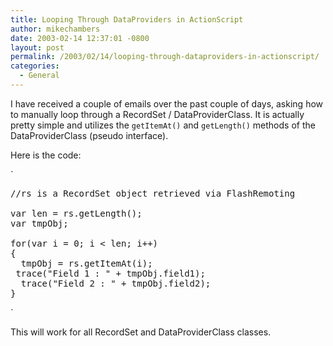 ```yaml
---
title: Looping Through DataProviders in ActionScript
author: mikechambers
date: 2003-02-14 12:37:01 -0800
layout: post
permalink: /2003/02/14/looping-through-dataproviders-in-actionscript/
categories:
  - General
---
```



I have received a couple of emails over the past couple of days, asking how to manually loop through a RecordSet / DataProviderClass. It is actually pretty simple and utilizes the `getItemAt()` and `getLength()` methods of the DataProviderClass (pseudo interface).

Here is the code:

`
<pre>//rs is a RecordSet object retrieved via FlashRemoting<br /><br />var len = rs.getLength();<br />var tmpObj;<br /><br />for(var i = 0; i < len; i++)<br />{<br />	tmpObj = rs.getItemAt(i);<br />	trace("Field 1 : " + tmpObj.field1);<br />	trace("Field 2 : " + tmpObj.field2);<br />}</pre>
<p>`

This will work for all RecordSet and DataProviderClass classes.